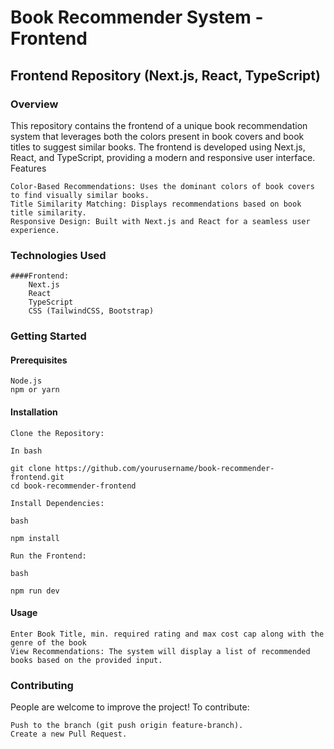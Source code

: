 # Book Recommender System - Frontend

## Frontend Repository (Next.js, React, TypeScript)

### Overview

This repository contains the frontend of a unique book recommendation system that leverages both the colors present in book covers and book titles to suggest similar books. The frontend is developed using Next.js, React, and TypeScript, providing a modern and responsive user interface.
Features

    Color-Based Recommendations: Uses the dominant colors of book covers to find visually similar books.
    Title Similarity Matching: Displays recommendations based on book title similarity.
    Responsive Design: Built with Next.js and React for a seamless user experience.

### Technologies Used

    ####Frontend:
        Next.js
        React
        TypeScript
        CSS (TailwindCSS, Bootstrap)

### Getting Started
#### Prerequisites

    Node.js
    npm or yarn

#### Installation

    Clone the Repository:

    In bash

    git clone https://github.com/yourusername/book-recommender-frontend.git
    cd book-recommender-frontend

    Install Dependencies:

    bash

    npm install

    Run the Frontend:

    bash

    npm run dev

#### Usage

    Enter Book Title, min. required rating and max cost cap along with the genre of the book
    View Recommendations: The system will display a list of recommended books based on the provided input.

### Contributing

People are welcome to improve the project! To contribute:

    Push to the branch (git push origin feature-branch).
    Create a new Pull Request.


